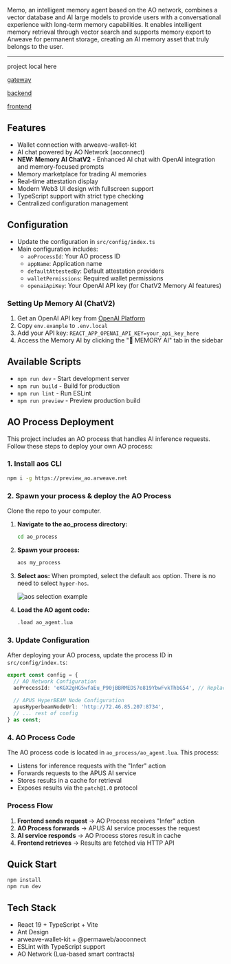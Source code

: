Memo, an intelligent memory agent based on the AO network, combines a vector database and AI large models to provide users with a conversational experience with long-term memory capabilities. It enables intelligent memory retrieval through vector search and supports memory export to Arweave for permanent storage, creating an AI memory asset that truly belongs to the user.

---

project local here

[gateway](https://github.com/hi-Ernest/ao-memory/tree/main/gateway)

[backend](https://github.com/hi-Ernest/ao-memory/tree/main/ao_process)

[frontend](https://github.com/hi-Ernest/ao-memory/tree/main/src)


## Features
- Wallet connection with arweave-wallet-kit
- AI chat powered by AO Network (aoconnect)
- **NEW: Memory AI ChatV2** - Enhanced AI chat with OpenAI integration and memory-focused prompts
- Memory marketplace for trading AI memories
- Real-time attestation display
- Modern Web3 UI design with fullscreen support
- TypeScript support with strict type checking
- Centralized configuration management

## Configuration
- Update the configuration in `src/config/index.ts`
- Main configuration includes:
  - `aoProcessId`: Your AO process ID
  - `appName`: Application name
  - `defaultAttestedBy`: Default attestation providers
  - `walletPermissions`: Required wallet permissions
  - `openaiApiKey`: Your OpenAI API key (for ChatV2 Memory AI features)

### Setting Up Memory AI (ChatV2)
1. Get an OpenAI API key from [OpenAI Platform](https://platform.openai.com/account/api-keys)
2. Copy `env.example` to `.env.local`
3. Add your API key: `REACT_APP_OPENAI_API_KEY=your_api_key_here`
4. Access the Memory AI by clicking the "🧠 MEMORY AI" tab in the sidebar

## Available Scripts
- `npm run dev` - Start development server
- `npm run build` - Build for production
- `npm run lint` - Run ESLint
- `npm run preview` - Preview production build

## AO Process Deployment

This project includes an AO process that handles AI inference requests. Follow these steps to deploy your own AO process:

### 1. Install aos CLI

```bash
npm i -g https://preview_ao.arweave.net
```

### 2. Spawn your process & deploy the AO Process
 Clone the repo to your computer.
1. **Navigate to the ao_process directory:**
   ```bash
   cd ao_process
   ```

2. **Spawn your process:**
   ```bash
   aos my_process
   ```
3. **Select aos:**
   When prompted, select the default `aos` option. There is no need to select `hyper-hos`.

   ![aos selection example](./aos_selection.png)

4. **Load the AO agent code:**
   ```bash
   .load ao_agent.lua
   ```

### 3. Update Configuration

After deploying your AO process, update the process ID in `src/config/index.ts`:

```typescript
export const config = {
  // AO Network Configuration
  aoProcessId: 'eKGX2gHG5wfaEu_P90jBBRMEDS7e819YbwFvkThbG54', // Replace with your deployed process ID
  
  // APUS HyperBEAM Node Configuration
  apusHyperbeamNodeUrl: 'http://72.46.85.207:8734',
  // ... rest of config
} as const;
```

### 4. AO Process Code

The AO process code is located in `ao_process/ao_agent.lua`. This process:

- Listens for inference requests with the "Infer" action
- Forwards requests to the APUS AI service
- Stores results in a cache for retrieval
- Exposes results via the `patch@1.0` protocol

### Process Flow

1. **Frontend sends request** → AO Process receives "Infer" action
2. **AO Process forwards** → APUS AI service processes the request
3. **AI service responds** → AO Process stores result in cache
4. **Frontend retrieves** → Results are fetched via HTTP API

## Quick Start
```bash
npm install
npm run dev
```

## Tech Stack
- React 19 + TypeScript + Vite
- Ant Design
- arweave-wallet-kit + @permaweb/aoconnect
- ESLint with TypeScript support
- AO Network (Lua-based smart contracts)